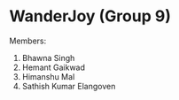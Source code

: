 # WanderJoy (Group 9)
Members:
1. Bhawna Singh
2. Hemant Gaikwad
3. Himanshu Mal
4. Sathish Kumar Elangoven
